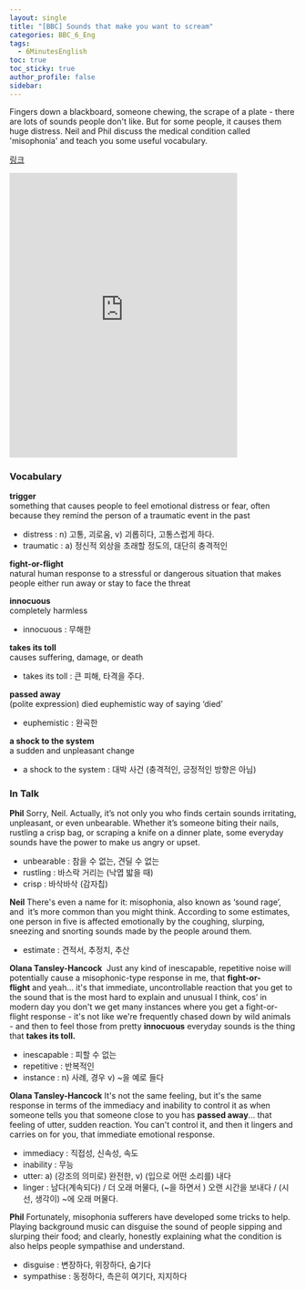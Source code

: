 ```yaml
---
layout: single
title: "[BBC] Sounds that make you want to scream"
categories: BBC_6_Eng
tags:
  - 6MinutesEnglish
toc: true
toc_sticky: true
author_profile: false
sidebar:
---
```

Fingers down a blackboard, someone chewing, the scrape of a plate - there are lots of sounds people don't like. But for some people, it causes them huge distress. Neil and Phil discuss the medical condition called 'misophonia' and teach you some useful vocabulary.

[링크](https://www.bbc.co.uk/learningenglish/english/features/6-minute-english_2023/ep-230928)  

<iframe width="400" height="500" frameborder="0" src="http://www.bbc.co.uk/programmes/p0gg4wrb/player"></iframe>

### Vocabulary

**trigger**  
something that causes people to feel emotional distress or fear, often because they remind the person of a traumatic event in the past
- distress : n) 고통, 괴로움, v) 괴롭히다, 고통스럽게 하다.
- traumatic : a) 정신적 외상을 초래할 정도의, 대단히 충격적인

**fight-or-flight**  
natural human response to a stressful or dangerous situation that makes people either run away or stay to face the threat

**innocuous**  
completely harmless
- innocuous : 무해한

**takes its toll**  
causes suffering, damage, or death
- takes its toll : 큰 피해, 타격을 주다.

**passed away**  
(polite expression) died
euphemistic way of saying ‘died’
- euphemistic : 완곡한 

**a shock to the system**  
a sudden and unpleasant change
- a shock to the system : 대박 사건 (충격적인, 긍정적인 방향은 아님)


### In Talk

**Phil**
Sorry, Neil. Actually, it’s not only you who finds certain sounds irritating, unpleasant, or even unbearable. Whether it’s someone biting their nails, rustling a crisp bag, or scraping a knife on a dinner plate, some everyday sounds have the power to make us angry or upset.
- unbearable : 참을 수 없는, 견딜 수 없는
- rustling : 바스락 거리는 (낙엽 밟을 때)
- crisp : 바삭바삭 (감자칩)

**Neil**
There's even a name for it: misophonia, also known as ‘sound rage’, and  it’s more common than you might think. According to some estimates, one person in five is affected emotionally by the coughing, slurping, sneezing and snorting sounds made by the people around them.
- estimate : 견적서, 추정치, 추산


**Olana Tansley-Hancock** 
Just any kind of inescapable, repetitive noise will potentially cause a misophonic-type response in me, that **fight-or-flight** and yeah… it's that immediate, uncontrollable reaction that you get to the sound that is the most hard to explain and unusual I think, cos’ in modern day you don't we get many instances where you get a fight-or-flight response - it's not like we're frequently chased down by wild animals - and then to feel those from pretty **innocuous** everyday sounds is the thing that **takes its toll.**
- inescapable : 피할 수 없는 
- repetitive : 반복적인
- instance : n) 사례, 경우 v) ~을 예로 들다

**Olana Tansley-Hancock**
It's not the same feeling, but it's the same response in terms of the immediacy and inability to control it as when someone tells you that someone close to you has **passed away**… that feeling of utter, sudden reaction. You can't control it, and then it lingers and carries on for you, that immediate emotional response.
- immediacy : 직접성, 신속성, 속도
- inability : 무능
- utter: a) (강조의 의미로) 완전한, v) (입으로 어떤 소리를) 내다
- linger : 남다(계속되다) / 더 오래 머물다, (~을 하면서 ) 오랜 시간을 보내다 / (시선, 생각이) ~에 오래 머물다.


**Phil** 
Fortunately, misophonia sufferers have developed some tricks to help. Playing background music can disguise the sound of people sipping and slurping their food; and clearly, honestly explaining what the condition is also helps people sympathise and understand.
- disguise : 변장하다, 위장하다, 숨기다
- sympathise : 동정하다, 측은히 여기다, 지지하다